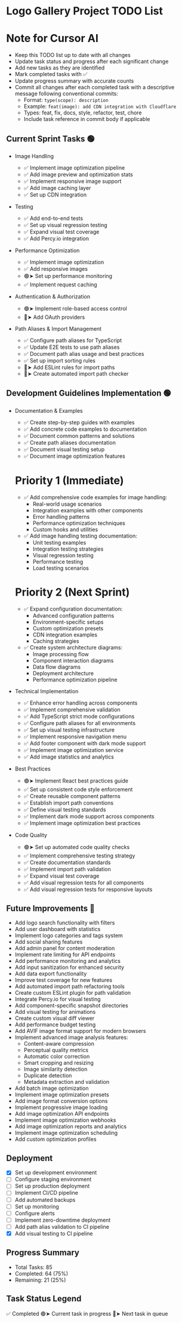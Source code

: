 # Logo Gallery Project TODO List

# Note for Cursor AI
- Keep this TODO list up to date with all changes
- Update task status and progress after each significant change
- Add new tasks as they are identified
- Mark completed tasks with ✅
- Update progress summary with accurate counts
- Commit all changes after each completed task with a descriptive message following conventional commits:
  - Format: `type(scope): description`
  - Example: `feat(image): add CDN integration with Cloudflare`
  - Types: feat, fix, docs, style, refactor, test, chore
  - Include task reference in commit body if applicable

## Current Sprint Tasks 🟢
- Image Handling
  - ✅ Implement image optimization pipeline
  - ✅ Add image preview and optimization stats
  - ✅ Implement responsive image support
  - ✅ Add image caching layer
  - ✅ Set up CDN integration

- Testing
  - ✅ Add end-to-end tests
  - ✅ Set up visual regression testing
  - ✅ Expand visual test coverage
  - ✅ Add Percy.io integration

- Performance Optimization
  - ✅ Implement image optimization
  - ✅ Add responsive images
  - 🟢➤ Set up performance monitoring
  - ✅ Implement request caching

- Authentication & Authorization
  - 🟢➤ Implement role-based access control
  - 🔴➤ Add OAuth providers

- Path Aliases & Import Management
  - ✅ Configure path aliases for TypeScript
  - ✅ Update E2E tests to use path aliases
  - ✅ Document path alias usage and best practices
  - ✅ Set up import sorting rules
  - 🔴➤ Add ESLint rules for import paths
  - 🔴➤ Create automated import path checker

## Development Guidelines Implementation 🟢
- Documentation & Examples
  - ✅ Create step-by-step guides with examples
  - ✅ Add concrete code examples to documentation
  - ✅ Document common patterns and solutions
  - ✅ Create path aliases documentation
  - ✅ Document visual testing setup
  - ✅ Document image optimization features
  
  # Priority 1 (Immediate)
  - ✅ Add comprehensive code examples for image handling:
    - Real-world usage scenarios
    - Integration examples with other components
    - Error handling patterns
    - Performance optimization techniques
    - Custom hooks and utilities
  - ✅ Add image handling testing documentation:
    - Unit testing examples
    - Integration testing strategies
    - Visual regression testing
    - Performance testing
    - Load testing scenarios

  # Priority 2 (Next Sprint)
  - ✅ Expand configuration documentation:
    - Advanced configuration patterns
    - Environment-specific setups
    - Custom optimization presets
    - CDN integration examples
    - Caching strategies
  - ✅ Create system architecture diagrams:
    - Image processing flow
    - Component interaction diagrams
    - Data flow diagrams
    - Deployment architecture
    - Performance optimization pipeline

- Technical Implementation
  - ✅ Enhance error handling across components
  - ✅ Implement comprehensive validation
  - ✅ Add TypeScript strict mode configurations
  - ✅ Configure path aliases for all environments
  - ✅ Set up visual testing infrastructure
  - ✅ Implement responsive navigation menu
  - ✅ Add footer component with dark mode support
  - ✅ Implement image optimization service
  - ✅ Add image statistics and analytics

- Best Practices
  - 🟢➤ Implement React best practices guide
  - ✅ Set up consistent code style enforcement
  - ✅ Create reusable component patterns
  - ✅ Establish import path conventions
  - ✅ Define visual testing standards
  - ✅ Implement dark mode support across components
  - ✅ Implement image optimization best practices

- Code Quality
  - 🟢➤ Set up automated code quality checks
  - ✅ Implement comprehensive testing strategy
  - ✅ Create documentation standards
  - ✅ Implement import path validation
  - ✅ Expand visual test coverage
  - ✅ Add visual regression tests for all components
  - ✅ Add visual regression tests for responsive layouts

## Future Improvements 🔵
- Add logo search functionality with filters
- Add user dashboard with statistics
- Implement logo categories and tags system
- Add social sharing features
- Add admin panel for content moderation
- Implement rate limiting for API endpoints
- Add performance monitoring and analytics
- Add input sanitization for enhanced security
- Add data export functionality
- Improve test coverage for new features
- Add automated import path refactoring tools
- Create custom ESLint plugin for path validation
- Integrate Percy.io for visual testing
- Add component-specific snapshot directories
- Add visual testing for animations
- Create custom visual diff viewer
- Add performance budget testing
- Add AVIF image format support for modern browsers
- Implement advanced image analysis features:
  - Content-aware compression
  - Perceptual quality metrics
  - Automatic color correction
  - Smart cropping and resizing
  - Image similarity detection
  - Duplicate detection
  - Metadata extraction and validation
- Add batch image optimization
- Implement image optimization presets
- Add image format conversion options
- Implement progressive image loading
- Add image optimization API endpoints
- Implement image optimization webhooks
- Add image optimization reports and analytics
- Implement image optimization scheduling
- Add custom optimization profiles

## Deployment
- [x] Set up development environment
- [ ] Configure staging environment
- [ ] Set up production deployment
- [ ] Implement CI/CD pipeline
- [ ] Add automated backups
- [ ] Set up monitoring
- [ ] Configure alerts
- [ ] Implement zero-downtime deployment
- [ ] Add path alias validation to CI pipeline
- [x] Add visual testing to CI pipeline

## Progress Summary
- Total Tasks: 85
- Completed: 64 (75%)
- Remaining: 21 (25%)

## Task Status Legend
✅ Completed
🟢➤ Current task in progress
🔴➤ Next task in queue 